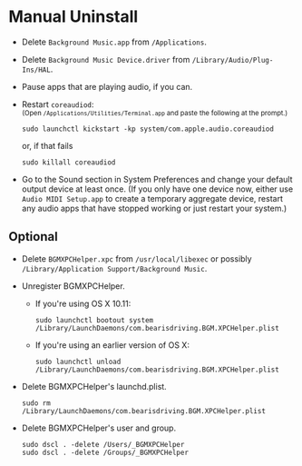 <!-- vim: set tw=120: -->

# Manual Uninstall

- Delete `Background Music.app` from `/Applications`.
- Delete `Background Music Device.driver` from `/Library/Audio/Plug-Ins/HAL`.
- Pause apps that are playing audio, if you can.
- Restart `coreaudiod`:<br>
  <sup>(Open `/Applications/Utilities/Terminal.app` and paste the following at the prompt.)</sup>

  ```shell
  sudo launchctl kickstart -kp system/com.apple.audio.coreaudiod
  ```
  or, if that fails

  ```shell
  sudo killall coreaudiod
  ```
- Go to the Sound section in System Preferences and change your default output device at least once. (If you only have
  one device now, either use `Audio MIDI Setup.app` to create a temporary aggregate device, restart any audio apps that
  have stopped working or just restart your system.)

## Optional

- Delete `BGMXPCHelper.xpc` from `/usr/local/libexec` or possibly `/Library/Application Support/Background Music`.
- Unregister BGMXPCHelper.
  - If you're using OS X 10.11:

    ```shell
    sudo launchctl bootout system /Library/LaunchDaemons/com.bearisdriving.BGM.XPCHelper.plist
    ```
  - If you're using an earlier version of OS X:

    ```shell
    sudo launchctl unload /Library/LaunchDaemons/com.bearisdriving.BGM.XPCHelper.plist
    ```
- Delete BGMXPCHelper's launchd.plist.

  ```shell
  sudo rm /Library/LaunchDaemons/com.bearisdriving.BGM.XPCHelper.plist
  ```
- Delete BGMXPCHelper's user and group.

  ```shell
  sudo dscl . -delete /Users/_BGMXPCHelper
  sudo dscl . -delete /Groups/_BGMXPCHelper
  ```


